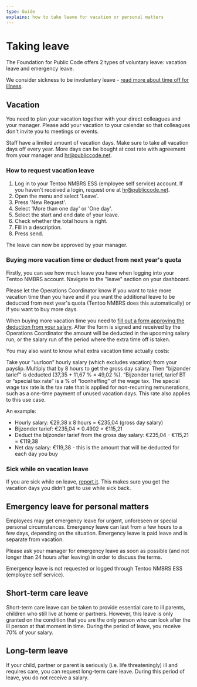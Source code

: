 ```yaml
---
type: Guide
explains: how to take leave for vacation or personal matters
---
```


# Taking leave

The Foundation for Public Code offers 2 types of voluntary leave: vacation leave and emergency leave.

We consider sickness to be involuntary leave - [read more about time off for illness](sickness.md).

## Vacation

You need to plan your vacation together with your direct colleagues and your manager.
Please add your vacation to your calendar so that colleagues don't invite you to meetings or events.

Staff have a limited amount of vacation days.
Make sure to take all vacation days off every year.
More days can be bought at cost rate with agreement from your manager and <hr@publiccode.net>.

### How to request vacation leave

1. Log in to your Tentoo NMBRS ESS (employee self service) account. If you haven't received a login, request one at <hr@publiccode.net>.
2. Open the menu and select 'Leave'.
3. Press 'New Request'.
4. Select 'More than one day' or 'One day'.
5. Select the start and end date of your leave.
6. Check whether the total hours is right.
7. Fill in a description.
8. Press send.

The leave can now be approved by your manager.

### Buying more vacation time or deduct from next year's quota

Firstly, you can see how much leave you have when logging into your Tentoo NMBRS account. Navigate to the "leave" section on your dashboard.

Please let the Operations Coordinator know if you want to take more vacation time than you have and if you want the additional leave to be deducted from next year's quota (Tentoo NMBRS does this automatically) or if you want to buy more days.

When buying more vacation time you need to [fill out a form approving the deduction from your salary](https://docs.google.com/document/d/1l-Z03ri4We4rv6inEvudjW0XYt2k0-p0vkCrhbb_1sw/edit). After the form is signed and received by the Operations Coordinator the amount will be deducted in the upcoming salary run, or the salary run of the period where the extra time off is taken.

You may also want to know what extra vacation time actually costs:

Take your “uurloon” hourly salary (which excludes vacation) from your payslip. Multiply that by 8 hours to get the gross day salary. Then "bijzonder tarief" is deducted (37,35 + 11,67 % = 49,02 %). “Bijzonder tarief, tarief BT or “special tax rate” is a % of “loonheffing” of the wage tax. The special wage tax rate is the tax rate that is applied for non-recurring remunerations, such as a one-time payment of unused vacation days. This rate also applies to this use case.

An example:

- Hourly salary: €29,38 x 8 hours = €235,04 (gross day salary)
- Bijzonder tarief: €235,04 * 0.4902 = €115,21
- Deduct the bijzonder tarief from the gross day salary:  €235,04 - €115,21 = €119,38
- Net day salary: €119,38 - this is the amount that will be deducted for each day you buy

### Sick while on vacation leave

If you are sick while on leave, [report it](sickness.md).
This makes sure you get the vacation days you didn't get to use while sick back.

## Emergency leave for personal matters

Employees may get emergency leave for urgent, unforeseen or special personal circumstances.
Emergency leave can last from a few hours to a few days, depending on the situation.
Emergency leave is paid leave and is separate from vacation.

Please ask your manager for emergency leave as soon as possible (and not longer than 24 hours after leaving) in order to discuss the terms.

Emergency leave is not requested or logged through Tentoo NMBRS ESS (employee self service).

## Short-term care leave

Short-term care leave can be taken to provide essential care to ill parents, children who still live at home or partners. However, this leave is only granted on the condition that you are the only person who can look after the ill person at that moment in time. During the period of leave, you receive 70% of your salary.

## Long-term leave

If your child, partner or parent is seriously (i.e. life threateningly) ill and requires care, you can request long-term care leave. During this period of leave, you do not receive a salary.
